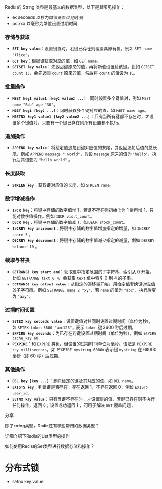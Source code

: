 
Redis 的 String 类型是最基本的数据类型，以下是其常见操作：
- ex seconds 以秒为单位设置过期时间
- px xxx 以毫秒为单位设置过期时间 
### 存储与获取

  

- **`SET key value`**：设置键值对，若键已存在则覆盖其原有值。例如 `SET name "Alice"`。
- **`GET key`**：根据键获取对应的值，如 `GET name`。
- **`GETSET key value`**：先返回键原来的值，再将新值设置给该键。比如 `GETSET count 10`，会先返回 `count` 原来的值，然后将 `count` 的值设为 `10`。

### 批量操作

  

- **`MSET key1 value1 [key2 value2 ...]`**：同时设置多个键值对，例如 `MSET name "Bob" age "30"`。
- **`MGET key1 [key2 ...]`**：同时获取多个键对应的值，如 `MGET name age`。
- **`MSETNX key1 value1 [key2 value2 ...]`**：只有当所有键都不存在时，才设置多个键值对，只要有一个键已存在则所有设置都不执行。

### 追加操作

  

- **`APPEND key value`**：将给定值追加到键对应值的末尾，并返回追加后值的总长度。例如 `APPEND message " world"`，假设 `message` 原来的值为 `"hello"`，执行后其值变为 `"hello world"` 。

### 长度获取

  

- **`STRLEN key`**：获取键对应值的长度，如 `STRLEN name`。

### 数字增减操作

  

- **`INCR key`**：将键中存储的数字值增 1，若键不存在则初始化为 1 后再增 1，只能对数字值操作。例如 `INCR visit_count`。
- **`DECR key`**：将键中存储的数字值减 1，如 `DECR stock_count`。
- **`INCRBY key increment`**：将键中存储的数字值增加指定的增量，如 `INCRBY score 5` 。
- **`DECRBY key decrement`**：将键中存储的数字值减少指定的减量，例如 `DECRBY balance 10` 。

### 截取与替换

  

- **`GETRANGE key start end`**：获取值中指定范围的子字符串，索引从 0 开始。比如 `GETRANGE text 0 4`，会获取 `text` 值中索引 0 到 4 的子串。
- **`SETRANGE key offset value`**：从指定的偏移量开始，用给定值替换键对应值的子字符串。例如 `SETRANGE name 2 "xy"`，若 `name` 的值为 `"abc"`，执行后变为 `"axy"`。

### 过期时间设置

  

- **`SETEX key seconds value`**：设置键值对并同时设置过期时间（单位为秒），如 `SETEX token 3600 "abc123"`，表示 `token` 键 3600 秒后过期。
- **`EXPIRE key seconds`**：为已存在的键设置过期时间（单位为秒），例如 `EXPIRE cache_key 60`
- **`PEXPIRE`**：和 `EXPIRE` 类似，但设置的过期时间单位为毫秒。语法是 `PEXPIRE key milliseconds`。如 `PEXPIRE mystring 60000` 表示键 `mystring` 在 60000 毫秒（即 60 秒）后过期。

### 其他操作

  

- **`DEL key [key ...]`**：删除给定的键及其对应的值，如 `DEL name`。
- **`EXISTS key`**：判断键是否存在，存在返回 1，不存在返回 0，例如 `EXISTS user_id`。
- **`SETNX key value`**：只有当键不存在时，才设置键的值，若键已存在则不执行任何操作，返回 0；设置成功返回 1 ，可用于解决 `SET` 覆盖问题 。

分享

除了string类型，Redis还有哪些常用的数据类型？

详细介绍下Redis的List类型的操作

如何使用Redis的Set类型进行数据存储和操作？
# 分布式锁
- setnx key value

